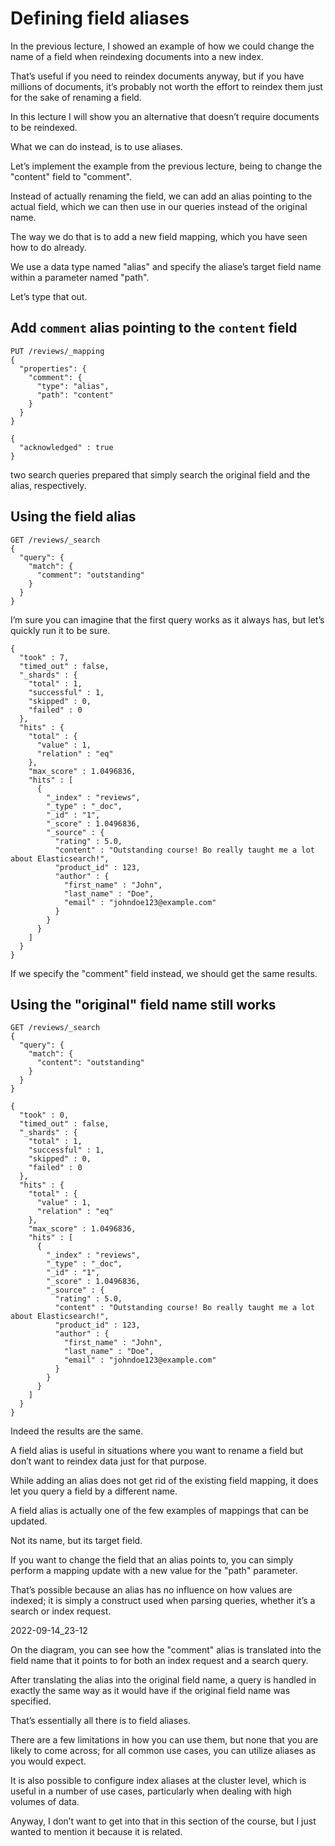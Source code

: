 # Defining field aliases

In the previous lecture, I showed an example of how we could change the name of a field when reindexing documents into a new index.

That’s useful if you need to reindex documents anyway, but if you have millions of documents,  it’s probably not worth the effort to reindex them just for the sake of renaming a field.

In this lecture I will show you an alternative that doesn’t require documents to be reindexed.

What we can do instead, is to use aliases.

Let’s implement the example from the previous lecture, being to change the "content"  field to "comment".

Instead of actually renaming the field, we can add an alias pointing to the actual field,  which we can then use in our queries instead of the original name.

The way we do that is to add a new field mapping, which you have seen how to do already.

We use a data type named "alias" and specify the aliase’s target field name within a parameter named "path".

Let’s type that out.

## Add `comment` alias pointing to the `content` field
```
PUT /reviews/_mapping
{
  "properties": {
    "comment": {
      "type": "alias",
      "path": "content"
    }
  }
}
```
```
{
  "acknowledged" : true
}

```
two search queries prepared that simply search the original field and the alias, respectively.
## Using the field alias
```
GET /reviews/_search
{
  "query": {
    "match": {
      "comment": "outstanding"
    }
  }
}
```
I’m sure you can imagine that the first query works as it always has, but let’s quickly run it to be sure.

```
{
  "took" : 7,
  "timed_out" : false,
  "_shards" : {
    "total" : 1,
    "successful" : 1,
    "skipped" : 0,
    "failed" : 0
  },
  "hits" : {
    "total" : {
      "value" : 1,
      "relation" : "eq"
    },
    "max_score" : 1.0496836,
    "hits" : [
      {
        "_index" : "reviews",
        "_type" : "_doc",
        "_id" : "1",
        "_score" : 1.0496836,
        "_source" : {
          "rating" : 5.0,
          "content" : "Outstanding course! Bo really taught me a lot about Elasticsearch!",
          "product_id" : 123,
          "author" : {
            "first_name" : "John",
            "last_name" : "Doe",
            "email" : "johndoe123@example.com"
          }
        }
      }
    ]
  }
}

```
If we specify the "comment" field instead, we should get the same results.

## Using the "original" field name still works
```
GET /reviews/_search
{
  "query": {
    "match": {
      "content": "outstanding"
    }
  }
}
```
```
{
  "took" : 0,
  "timed_out" : false,
  "_shards" : {
    "total" : 1,
    "successful" : 1,
    "skipped" : 0,
    "failed" : 0
  },
  "hits" : {
    "total" : {
      "value" : 1,
      "relation" : "eq"
    },
    "max_score" : 1.0496836,
    "hits" : [
      {
        "_index" : "reviews",
        "_type" : "_doc",
        "_id" : "1",
        "_score" : 1.0496836,
        "_source" : {
          "rating" : 5.0,
          "content" : "Outstanding course! Bo really taught me a lot about Elasticsearch!",
          "product_id" : 123,
          "author" : {
            "first_name" : "John",
            "last_name" : "Doe",
            "email" : "johndoe123@example.com"
          }
        }
      }
    ]
  }
}
```
Indeed the results are the same.

A field alias is useful in situations where you want to rename a field but don’t want to reindex data just for that purpose.

While adding an alias does not get rid of the existing field mapping, it does let you query a field by a different name.

A field alias is actually one of the few examples of mappings that can be updated.

Not its name, but its target field.

If you want to change the field that an alias points to, you can simply perform a mapping update with a new value for the "path" parameter.

That’s possible because an alias has no influence on how values are indexed; it is simply a construct used when parsing queries, whether it’s a search or index request.

2022-09-14_23-12

On the diagram, you can see how the "comment" alias is translated into the field name that it points to for both an index request and a search query.

After translating the alias into the original field name, a query is handled in exactly the same way as it would have if the original field name was specified.

That’s essentially all there is to field aliases.

There are a few limitations in how you can use them, but none that you are likely to come across; for all common use cases, you can utilize aliases as you would expect.

It is also possible to configure index aliases at the cluster level, which is useful in a number of use cases, particularly when dealing with high volumes of data.

Anyway, I don’t want to get into that in this section of the course, but I just wanted to mention it because it is related.

